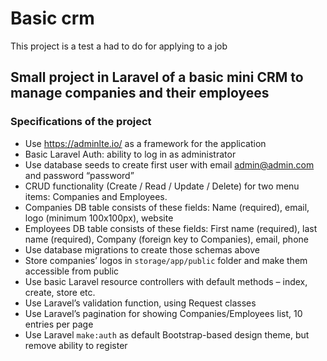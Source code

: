 # Basic crm
This project is a test a had to do for applying to a job

## Small project in Laravel of a basic mini CRM to manage companies and their employees
### Specifications of the project
- Use https://adminlte.io/ as a framework for the application
- Basic Laravel Auth: ability to log in as administrator
- Use database seeds to create first user with email admin@admin.com and password
“password”
- CRUD functionality (Create / Read / Update / Delete) for two menu items: Companies and
Employees.
- Companies DB table consists of these fields: Name (required), email, logo (minimum
100x100px), website
- Employees DB table consists of these fields: First name (required), last name (required),
Company (foreign key to Companies), email, phone
- Use database migrations to create those schemas above
- Store companies’ logos in `storage/app/public` folder and make them accessible from public
- Use basic Laravel resource controllers with default methods – index, create, store etc.
- Use Laravel’s validation function, using Request classes
- Use Laravel’s pagination for showing Companies/Employees list, 10 entries per page
- Use Laravel `make:auth` as default Bootstrap-based design theme, but remove ability to
register
